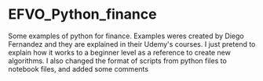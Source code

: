 # EFVO_Python_finance
Some examples of python for finance.  Examples weres created by Diego Fernandez and they are explained in their Udemy's courses.
I just pretend to explain how it works to a beginner level as a reference to create new algorithms.
I also changed the format of scripts from python files to notebook files, and added some comments


